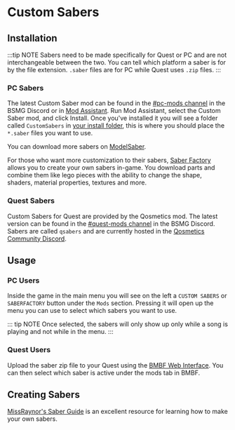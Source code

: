 # Custom Sabers

## Installation
:::tip NOTE Sabers need to be made specifically for Quest or PC and are not interchangeable between the two. You can tell which platform a saber is for by the file extension. `.saber` files are for PC while Quest uses `.zip` files. :::

### PC Sabers
The latest Custom Saber mod can be found in the [#pc-mods channel](https://discord.gg/beatsabermods) in the BSMG Discord or in [Mod Assistant](https://github.com/Assistant/ModAssistant). Run Mod Assistant, select the Custom Saber mod, and click Install. Once you've installed it you will see a folder called `CustomSabers` in [your install folder](/faq/install-folder.md), this is where you should place the `*.saber` files you want to use.

You can download more sabers on [ModelSaber](https://modelsaber.com/Sabers/).

For those who want more customization to their sabers, [Saber Factory](https://github.com/ToniMacaroni/SaberFactory#readme) allows you to create your own sabers in-game. You download parts and combine them like lego pieces with the ability to change the shape, shaders, material properties, textures and more.

### Quest Sabers
Custom Sabers for Quest are provided by the Qosmetics mod. The latest version can be found in the [#quest-mods channel](https://discord.gg/beatsabermods) in the BSMG Discord. Sabers are called `qsabers` and are currently hosted in the [Qosmetics Community Discord](https://discord.gg/qosmetics).

## Usage

### PC Users
Inside the game in the main menu you will see on the left a `CUSTOM SABERS` or `SABERFACTORY` button under the `Mods` section. Pressing it will open up the menu you can use to select which sabers you want to use.

::: tip NOTE Once selected, the sabers will only show up only while a song is playing and not while in the menu. :::

### Quest Users
Upload the saber zip file to your Quest using the [BMBF Web Interface](/quest-modding.md#installing-mods). You can then select which saber is active under the mods tab in BMBF.

## Creating Sabers
[MissRaynor's Saber Guide](./sabers-guide.md) is an excellent resource for learning how to make your own sabers.
